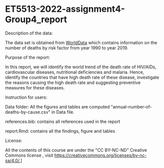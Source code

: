 # ET5513-2022-assignment4-Group4_report

Description of the data:

The data set is obtained from [WorldData](https://ourworldindata.org/grapher/number-of-deaths-by-risk-factor) which contains information on the number of deaths by risk factor from year 1990 to year 2019.   



Purpose of the report:

In this report, we will identify the world trend of the death rate of HIV/AIDs, cardiovascular diseases, nutritional deficiencies and malaria. Hence, identify the countries that have high death rate of these disease, investigate the reasons causing the high death rate and suggesting preventive measures for these diseases. 


Instruction for users:

Data folder: All the figures and tables are computed "annual-number-of-deaths-by-cause.csv" in Data file. 

references.bib: contains all references used in the report

report.Rmd: contains all the findings, figure and tables


License:

All the contents of this course are under the "CC BY-NC-ND" Creative Commons license , visit https://creativecommons.org/licenses/by-nc-sa/4.0/.]